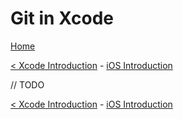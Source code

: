 # Git in Xcode

[Home](README.md)

[< Xcode Introduction](2-XcodeIntro.md) - [iOS Introduction](4-iOSIntro.md)

// TODO

[< Xcode Introduction](2-XcodeIntro.md) - [iOS Introduction](4-iOSIntro.md)

